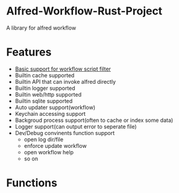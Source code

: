 # Alfred-Workflow-Rust-Project
A library for alfred workflow


# Features
* [Basic support for workflow script filter](https://www.alfredapp.com/help/workflows/inputs/script-filter/json/)
* Builtin cache supported
* Builtin API that can invoke alfred directly
* Builtin logger supported
* Builtin web/http supported
* Builtin sqlite supported
* Auto updater support(workflow)
* Keychain accessing support
* Backgroud process support(often to cache or index some data)
* Logger support(can output error to seperate file)
* Dev/Debug convinents function support
  * open log dir/file
  * enforce update workflow
  * open workflow help
  * so on
# Functions